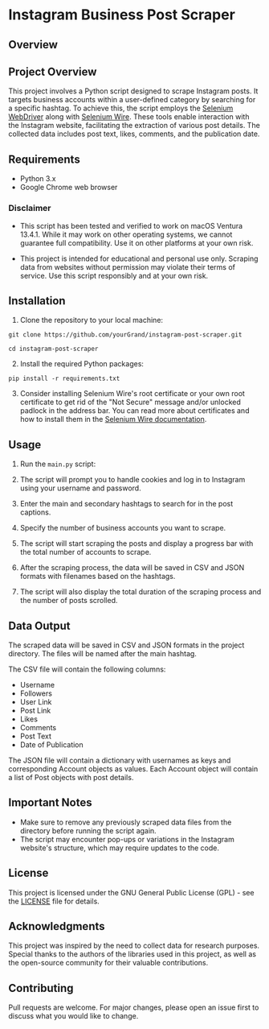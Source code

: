 # Instagram Business Post Scraper

## Overview

## Project Overview

This project involves a Python script designed to scrape Instagram posts. It targets business accounts within a user-defined category by searching for a specific hashtag. To achieve this, the script employs the [Selenium WebDriver](https://www.selenium.dev/documentation/webdriver/) along with [Selenium Wire](https://github.com/wkeeling/selenium-wire). These tools enable interaction with the Instagram website, facilitating the extraction of various post details. The collected data includes post text, likes, comments, and the publication date.

## Requirements

- Python 3.x
- Google Chrome web browser

### Disclaimer

- This script has been tested and verified to work on macOS Ventura 13.4.1. While it may work on other operating systems, we cannot guarantee full compatibility. Use it on other platforms at your own risk.

- This project is intended for educational and personal use only. Scraping data from websites without permission may violate their terms of service. Use this script responsibly and at your own risk.

## Installation

1. Clone the repository to your local machine:

`git clone https://github.com/yourGrand/instagram-post-scraper.git`

`cd instagram-post-scraper`

2. Install the required Python packages:

`pip install -r requirements.txt`

3. Consider installing Selenium Wire's root certificate or your own root certificate to get rid of the "Not Secure" message and/or unlocked padlock in the address bar. You can read more about certificates and how to install them in the [Selenium Wire documentation](https://github.com/wkeeling/selenium-wire#certificates).

## Usage

1. Run the `main.py` script:

2. The script will prompt you to handle cookies and log in to Instagram using your username and password.

3. Enter the main and secondary hashtags to search for in the post captions.

4. Specify the number of business accounts you want to scrape.

5. The script will start scraping the posts and display a progress bar with the total number of accounts to scrape.

6. After the scraping process, the data will be saved in CSV and JSON formats with filenames based on the hashtags.

7. The script will also display the total duration of the scraping process and the number of posts scrolled.

## Data Output

The scraped data will be saved in CSV and JSON formats in the project directory. The files will be named after the main hashtag.

The CSV file will contain the following columns:

- Username
- Followers
- User Link
- Post Link
- Likes
- Comments
- Post Text
- Date of Publication

The JSON file will contain a dictionary with usernames as keys and corresponding Account objects as values. Each Account object will contain a list of Post objects with post details.

## Important Notes

- Make sure to remove any previously scraped data files from the directory before running the script again.
- The script may encounter pop-ups or variations in the Instagram website's structure, which may require updates to the code.

## License

This project is licensed under the GNU General Public License (GPL) - see the [LICENSE](LICENSE.txt) file for details.

## Acknowledgments

This project was inspired by the need to collect data for research purposes. Special thanks to the authors of the libraries used in this project, as well as the open-source community for their valuable contributions.

## Contributing

Pull requests are welcome. For major changes, please open an issue first to discuss what you would like to change.

